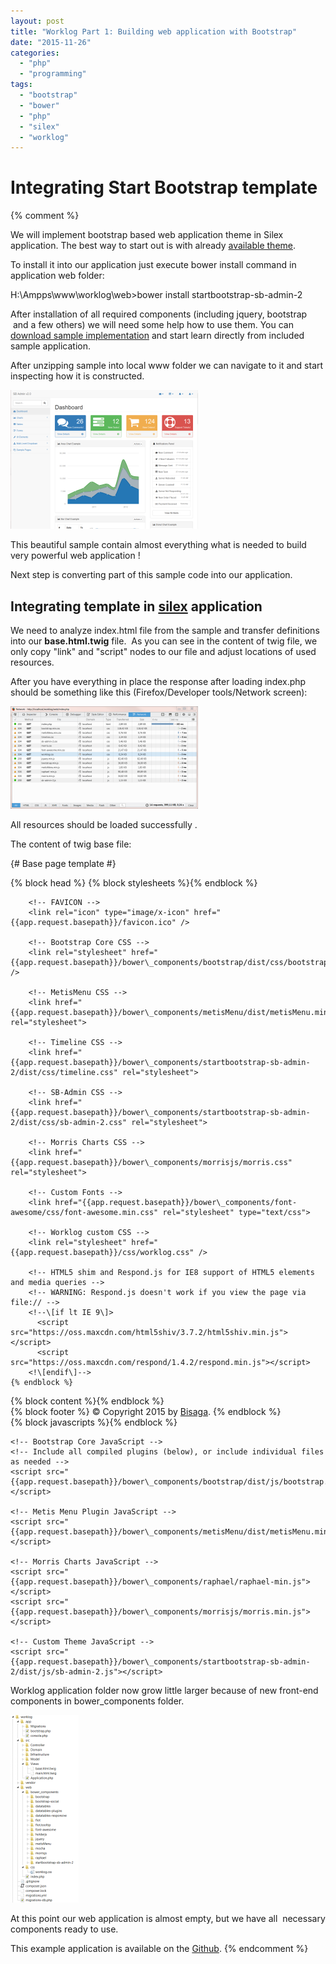 ```yaml
---
layout: post
title: "Worklog Part 1: Building web application with Bootstrap"
date: "2015-11-26"
categories: 
  - "php"
  - "programming"
tags: 
  - "bootstrap"
  - "bower"
  - "php"
  - "silex"
  - "worklog"
---
```


# Integrating Start Bootstrap template
{% comment %}

We will implement bootstrap based web application theme in Silex application. The best way to start out is with already [available theme](http://startbootstrap.com/template-overviews/sb-admin-2/).

To install it into our application just execute bower install command in application web folder:

H:\\Ampps\\www\\worklog\\web>bower install startbootstrap-sb-admin-2

After installation of all required components (including jquery, bootstrap  and a few others) we will need some help how to use them. You can [download sample implementation](https://github.com/IronSummitMedia/startbootstrap-sb-admin-2/archive/v1.0.7.zip) and start learn directly from included sample application.

After unzipping sample into local www folder we can navigate to it and start inspecting how it is constructed.

[![2015-11-26 19_08_40-SB Admin 2 - Bootstrap Admin Theme](assets/images/2015-11-26-19_08_40-SB-Admin-2-Bootstrap-Admin-Theme-300x222.png)](http://ironsummitmedia.github.io/startbootstrap-sb-admin-2/pages/index.html)

This beautiful sample contain almost everything what is needed to build very powerful web application !

Next step is converting part of this sample code into our application.

## Integrating template in [silex](http://silex.sensiolabs.org/) application

We need to analyze index.html file from the sample and transfer definitions into our **base.html.twig** file.  As you can see in the content of twig file, we only copy "link" and "script" nodes to our file and adjust locations of used resources.

After you have everything in place the response after loading index.php should be something like this (Firefox/Developer tools/Network screen):

[![2015-11-26 19_46_09-Network - http___localhost_worklog_web_index.php](assets/images/2015-11-26-19_46_09-Network-http___localhost_worklog_web_index.php_-300x164.png)](http://bisaga.com/blog/wp-content/uploads/2015/11/2015-11-26-19_46_09-Network-http___localhost_worklog_web_index.php_.png)

All resources should be loaded successfully .

The content of twig base file:

{# Base page template #}
<html>
<head>
    {% block head %}
        <!-- Standard HTML head -->
        <meta charset="UtF-8">
        <meta http-equiv="X-UA-Compatible" content="IE=edge">
        <meta name="viewport" content="width=device-width, initial-scale=1">
        <title>{% block title %}{% endblock %} - Bisaga Worklog</title>
        {% block stylesheets %}{% endblock %} 
        
        <!-- FAVICON -->
        <link rel="icon" type="image/x-icon" href="{{app.request.basepath}}/favicon.ico" />
        
        <!-- Bootstrap Core CSS -->
        <link rel="stylesheet" href="{{app.request.basepath}}/bower\_components/bootstrap/dist/css/bootstrap.min.css" />

        <!-- MetisMenu CSS -->
        <link href="{{app.request.basepath}}/bower\_components/metisMenu/dist/metisMenu.min.css" rel="stylesheet">

        <!-- Timeline CSS -->
        <link href="{{app.request.basepath}}/bower\_components/startbootstrap-sb-admin-2/dist/css/timeline.css" rel="stylesheet">

        <!-- SB-Admin CSS -->
        <link href="{{app.request.basepath}}/bower\_components/startbootstrap-sb-admin-2/dist/css/sb-admin-2.css" rel="stylesheet">

        <!-- Morris Charts CSS -->
        <link href="{{app.request.basepath}}/bower\_components/morrisjs/morris.css" rel="stylesheet">

        <!-- Custom Fonts -->
        <link href="{{app.request.basepath}}/bower\_components/font-awesome/css/font-awesome.min.css" rel="stylesheet" type="text/css">

        <!-- Worklog custom CSS -->
        <link rel="stylesheet" href="{{app.request.basepath}}/css/worklog.css" />
        
        <!-- HTML5 shim and Respond.js for IE8 support of HTML5 elements and media queries -->
        <!-- WARNING: Respond.js doesn't work if you view the page via file:// -->
        <!--\[if lt IE 9\]>
          <script src="https://oss.maxcdn.com/html5shiv/3.7.2/html5shiv.min.js"></script>
          <script src="https://oss.maxcdn.com/respond/1.4.2/respond.min.js"></script>
        <!\[endif\]-->          
    {% endblock %}    
</head>
<body>
    <div id="content">{% block content %}{% endblock %}</div>
    <div id="footer">
        {% block footer %}
            &copy; Copyright 2015 by <a href="http://bisaga.com/">Bisaga</a>.
        {% endblock %}
    </div>
    {% block javascripts %}{% endblock %}
    <!-- jQuery -->
    <script src="{{app.request.basepath}}/bower\_components/jquery/dist/jquery.min.js"></script>
    
    <!-- Bootstrap Core JavaScript -->
    <!-- Include all compiled plugins (below), or include individual files as needed -->
    <script src="{{app.request.basepath}}/bower\_components/bootstrap/dist/js/bootstrap.min.js"></script>    

    <!-- Metis Menu Plugin JavaScript -->
    <script src="{{app.request.basepath}}/bower\_components/metisMenu/dist/metisMenu.min.js"></script>

    <!-- Morris Charts JavaScript -->
    <script src="{{app.request.basepath}}/bower\_components/raphael/raphael-min.js"></script>
    <script src="{{app.request.basepath}}/bower\_components/morrisjs/morris.min.js"></script>

    <!-- Custom Theme JavaScript -->
    <script src="{{app.request.basepath}}/bower\_components/startbootstrap-sb-admin-2/dist/js/sb-admin-2.js"></script>
    
</body>
</html>

Worklog application folder now grow little larger because of new front-end components in bower\_components folder.

[![2015-11-26 20_03_12-Programmer's Notepad - [index.html]](assets/images/2015-11-26-20_03_12-Programmers-Notepad-index.html-109x300.png)](http://bisaga.com/blog/wp-content/uploads/2015/11/2015-11-26-20_03_12-Programmers-Notepad-index.html.png)

At this point our web application is almost empty, but we have all  necessary components ready to use.

This example application is available on the [Github](https://github.com/bisaga/Worklog).
{% endcomment %}
